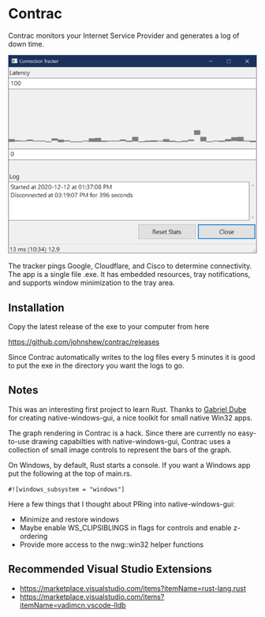 # Contrac

Contrac monitors your Internet Service Provider and generates a log of down time.

![](contrac.png?raw=true)

The tracker pings Google, Cloudflare, and Cisco to determine connectivity. The app is a single file .exe. It has embedded resources, tray notifications, and supports window minimization to the tray area.

## Installation

Copy the latest release of the exe to your computer from here

https://github.com/johnshew/contrac/releases

Since Contrac automatically writes to the log files every 5 minutes it is good to put the exe in the directory you want the logs to go.

## Notes

This was an interesting first project to learn Rust. Thanks to [Gabriel Dube](https://github.com/gabdube) for creating native-windows-gui, a nice toolkit for small native Win32 apps.

The graph rendering in Contrac is a hack.  Since there are currently no easy-to-use drawing capabilties with native-windows-gui, Contrac uses a collection of small image controls to represent the bars of the graph.

On Windows, by default, Rust starts a console.  If you want a Windows app put the following at the top of main.rs.

``` #![windows_subsystem = "windows"] ```

Here a few things that I thought about PRing into native-windows-gui:
* Minimize and restore windows
* Maybe enable WS_CLIPSIBLINGS in flags for controls and enable z-ordering
* Provide more access to the nwg::win32 helper functions

## Recommended Visual Studio Extensions

* https://marketplace.visualstudio.com/items?itemName=rust-lang.rust
* https://marketplace.visualstudio.com/items?itemName=vadimcn.vscode-lldb
